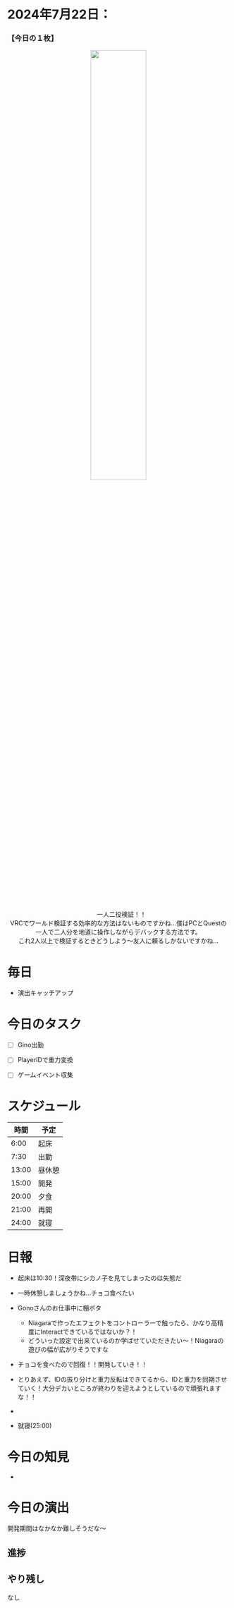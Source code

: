 # 2024年7月22日：
### 【今日の１枚】<br>
<p align="center">
  <img src="https://github.com/user-attachments/assets/d651063e-4900-4faa-a591-f6e3a88b7f52" width = 50%><br>
 　一人二役検証！！<br>
  VRCでワールド検証する効率的な方法はないものですかね…僕はPCとQuestの一人で二人分を地道に操作しながらデバックする方法です。<br>
  これ2人以上で検証するときどうしよう～友人に頼るしかないですかね…
</p>

# 毎日
- 演出キャッチアップ

# 今日のタスク
- [ ] Gino出勤
- [ ] PlayerIDで重力変換
- [ ] ゲームイベント収集


# スケジュール
| 時間 |  予定 |
|----|----|
|6:00|起床|
|7:30|出勤|
|13:00|昼休憩|
|15:00|開発|
|20:00|夕食|
|21:00|再開|
|24:00|就寝|


# 日報
- 起床は10:30！深夜帯にシカノ子を見てしまったのは失態だ

- 一時休憩しましょうかね…チョコ食べたい
- Gonoさんのお仕事中に棚ボタ
    - Niagaraで作ったエフェクトをコントローラーで触ったら、かなり高精度にInteractできているではないか？！
    - どういった設定で出来ているのか学ばせていただきたい～！Niagaraの遊びの幅が広がりそうですな
 
- チョコを食べたので回復！！開発していき！！
- とりあえず、IDの振り分けと重力反転はできてるから、IDと重力を同期させていく！大分デカいところが終わりを迎えようとしているので頑張れますな！！

- 

- 就寝(25:00)

# 今日の知見
- 
# 今日の演出
開発期間はなかなか難しそうだな～
## 進捗



## やり残し
なし

